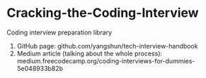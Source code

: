# Cracking-the-Coding-Interview
Coding interview preparation library

1. GitHub page: github.com/yangshun/tech-interview-handbook
2. Medium article (talking about the whole process): medium.freecodecamp.org/coding-interviews-for-dummies-5e048933b82b

